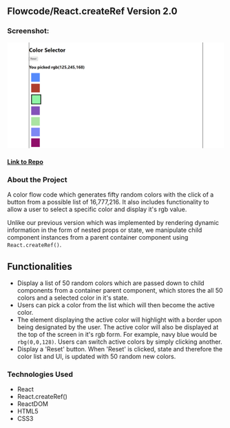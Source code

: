 ## Flowcode/React.createRef Version 2.0

### Screenshot:
  ![Screenshot](/public/img/homepage.png/)

#### [Link to Repo](https://github.com/Arathurs/FlowCodev2.0.git/)  

### About the Project

A color flow code which generates fifty random colors with the click of a button from a possible list of 16,777,216. It also includes functionality to allow a user to select a specific color and display it's rgb value. 

Unlike our previous version which was implemented by rendering dynamic information in the form of nested props or state, we manipulate child component instances from a parent container component using `React.createRef()`.

## Functionalities

  - Display a list of 50 random colors which are passed down to child components from a container parent component, which stores the all 50 colors and a selected color in it's state.
  - Users can pick a color from the list which will then become the active color. 
  - The element displaying the active color will highlight with a border upon being designated by the user. The active color will also be displayed at the top of the screen in it's rgb form. For example, navy blue would be `rbg(0,0,128)`. Users can switch active colors by simply clicking another.
  - Display a 'Reset' button. When 'Reset' is clicked, state and therefore the color list and UI, is updated with 50 random new colors.


### Technologies Used
- React
- React.createRef()
- ReactDOM
- HTML5
- CSS3
